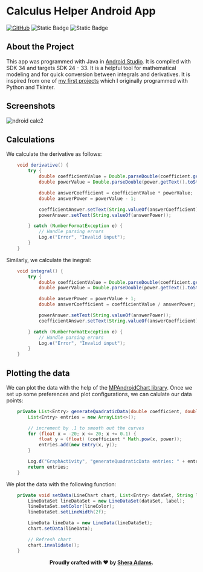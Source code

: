 # Calculus Helper Android App

[![GitHub](https://img.shields.io/github/license/sheraadams/Calculus-Helper-Android-App)](https://img.shields.io/github/license/sheraadams/Calculus-Helper-Android-App) 
![Static Badge](https://img.shields.io/badge/MP%20Android%20-%20Chart%20-%20blue?link=https%3A%2F%2Fgithub.com%2FPhilJay%2FMPAndroidChart)
![Static Badge](https://img.shields.io/badge/Android%20-%20Studio%20-%20purple?link=https%3A%2F%2Fdeveloper.android.com%2Fstudio)




## About the Project
This app was programmed with Java in [Android Studio](https://developer.android.com/studio). It is compiled with SDK 34 and targets SDK 24 - 33. It is a helpful tool for mathematical modeling and for quick conversion between integrals and derivatives. It is inspired from one of [my first projects](https://github.com/sheraadams/Simple-RSA-Mesage-Encryption) which I originally programmed with Python and Tkinter. 

## Screenshots

![ndroid calc2](https://github.com/sheraadams/Calculus-Helper-Android-App/assets/110789514/cc4e1d05-2cad-4565-aeda-3514f5b57e38)

## Calculations

We calculate the derivative as follows: 
```java
    void derivative() {
        try {
            double coefficientValue = Double.parseDouble(coefficient.getText().toString());
            double powerValue = Double.parseDouble(power.getText().toString());

            double answerCoefficient = coefficientValue * powerValue;
            double answerPower = powerValue - 1;

            coefficientAnswer.setText(String.valueOf(answerCoefficient));
            powerAnswer.setText(String.valueOf(answerPower));

        } catch (NumberFormatException e) {
            // Handle parsing errors
            Log.e("Error", "Invalid input");
        }
    }
```
Similarly, we calculate the inegral:
```java
    void integral() {
        try {
            double coefficientValue = Double.parseDouble(coefficient.getText().toString());
            double powerValue = Double.parseDouble(power.getText().toString());

            double answerPower = powerValue + 1;
            double answerCoefficient = coefficientValue / answerPower;

            powerAnswer.setText(String.valueOf(answerPower));
            coefficientAnswer.setText(String.valueOf(answerCoefficient));

        } catch (NumberFormatException e) {
            // Handle parsing errors
            Log.e("Error", "Invalid input");
        }
    }
```
## Plotting the data

We can plot the data with the help of the [MPAndroidChart library](https://github.com/PhilJay/MPAndroidChart/tree/master). Once we set up some preferences and plot configurations, we can calulate our data points: 
```java
    private List<Entry> generateQuadraticData(double coefficient, double power) {
        List<Entry> entries = new ArrayList<>();

        // increment by .1 to smooth out the curves
        for (float x = -20; x <= 20; x += 0.1) {
            float y = (float) (coefficient * Math.pow(x, power));
            entries.add(new Entry(x, y));
        }

        Log.d("GraphActivity", "generateQuadraticData entries: " + entries);
        return entries;
    }
```

We plot the data with the following function: 
```java
    private void setData(LineChart chart, List<Entry> dataSet, String label, int lineColor) {
        LineDataSet lineDataSet = new LineDataSet(dataSet, label);
        lineDataSet.setColor(lineColor);
        lineDataSet.setLineWidth(2f);

        LineData lineData = new LineData(lineDataSet);
        chart.setData(lineData);

        // Refresh chart
        chart.invalidate();
    }
```

<div style="text-align: center;">
  <p><strong>Proudly crafted with ❤️ by <a href="https://github.com/sheraadams" target="_blank">Shera Adams</a>.</strong></p>
</div>
